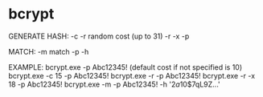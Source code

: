 # bcrypt

GENERATE HASH:
-c <cost>
-r random cost (up to 31)
-r -x <max random cost>
-p <password to hash>

MATCH: 
-m match
-p <password to match>
-h <hash to match>
 
EXAMPLE:
bcrypt.exe -p Abc12345! (default cost if not specified is 10)
bcrypt.exe -c 15 -p Abc12345!
bcrypt.exe -r -p Abc12345!
bcrypt.exe -r -x 18 -p Abc12345!
bcrypt.exe -m -p Abc12345! -h '$2a$10$7qL9Z...'